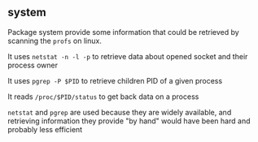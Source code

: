 ## system

Package system provide some information that could be retrieved by scanning the `profs` on linux.

It uses `netstat -n -l -p` to retrieve data about opened socket and their process owner

It uses `pgrep -P $PID` to retrieve children PID of a given process

It reads `/proc/$PID/status` to get back data on a process

`netstat` and `pgrep` are used because they are widely available, and retrieving information they provide "by hand" would have been hard and probably less efficient
